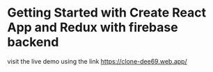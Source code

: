# Getting Started with Create React App and Redux with firebase backend

visit the live demo using the link https://clone-dee69.web.app/


